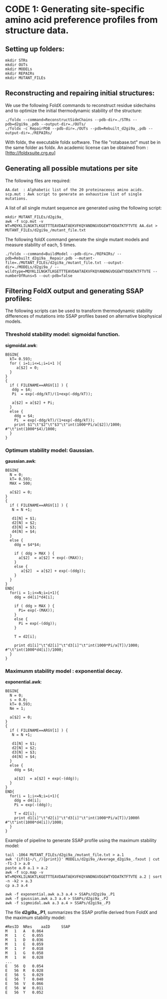 

# CODE 1: Generating site-specific amino acid preference profiles from structure data.


## Setting up folders:

```
mkdir STRs
mkdir OUTs
mkdir MODELs
mkdir REPAIRs
mkdir MUTANT_FILEs
```

## Reconstructing and repairing initial structures:

 We use the following FoldX commands to reconstruct residue sidechains and to optimize the initial thermodynamic stability of the structure:

```
./foldx --command=ReconstructSideChains --pdb-dir=./STRs --pdb=d2gi9a_.pdb --output-dir=./OUTs/ 
./foldx -c RepairPDB --pdb-dir=./OUTs --pdb=Rebuilt_d2gi9a_.pdb --output-dir=./REPAIRs/
```

With foldx, the executable foldx software. The file "rotabase.txt" must be in the same folder as foldx. 
An academic license can be obtained from : [http://foldxsuite.crg.eu]

## Generating all possible mutations per site

The following files are required:
```
AA.dat  : Alphabetic list of the 20 proteinaceous amino acids.
scp.mut : Awk script to generate an exhaustive list of single mutations.
```

A list of all single mutant sequence are generated using the following script:

```
mkdir MUTANT_FILEs/d2gi9a_
awk -f scp.mut -v WT=MQYKLILNGKTLKGETTTEAVDAATAEKVFKQYANDNGVDGEWTYDDATKTFTVTE AA.dat > MUTANT_FILEs/d2gi9a_/mutant_file.txt
```

The following foldX command generate the single mutant models and measure stability of each, 5 times.

```
./foldx --command=BuildModel --pdb-dir=./REPAIRs/ --pdb=Rebuilt_d2gi9a__Repair.pdb --mutant-file=./MUTANT_FILEs/d2gi9a_/mutant_file.txt --output-dir=./MODELs/d2gi9a_/ --wildtype=MQYKLILNGKTLKGETTTEAVDAATAEKVFKQYANDNGVDGEWTYDDATKTFTVTE --numberOfRuns=5 --out-pdb=false
```

## Filtering FoldX output and generating SSAP profiles:

 The following scripts can be used to transform thermodynamic stability differences of mutations into SSAP profiles based on alternative biophysical models.


### Threshold stability model: sigmoidal function.

**sigmoidal.awk**:

```
BEGIN{
  kT= 0.593;
  for ( i=1;i<=L;i=i+1 ){
     a[$2] = 0;
  }
}
{
  if ( FILENAME==ARGV[1] ) {
   ddg = $4;
   Pi  = exp(-ddg/kT)/(1+exp(-ddg/kT));

   a[$2] = a[$2] + Pi; 
  }
  else {
    ddg = $4;
    Pi  = exp(-ddg/kT)/(1+exp(-ddg/kT));
    print $1"\t"$2"\t"$3"\t"int(1000*Pi/a[$2])/1000; #"\t"int(1000*$4)/1000; 
  }
}

```

### Optimum stability model: Gaussian.

**gaussian.awk**:

```
BEGIN{
  N = 0;
  kT= 0.593;
  MAX = 500;

  a[$2] = 0;
}
{
  if ( FILENAME==ARGV[1] ) {
   N = N +1;

   d1[N] = $1;
   d2[N] = $2;
   d3[N] = $3;
   d4[N] = $4;
  }
  else {
    ddg = $4*$4;

    if ( ddg > MAX ) {
      a[$2]  = a[$2] + exp(-(MAX));
    }
    else {
       a[$2]  = a[$2] + exp(-(ddg));
    }
  }
}
END{
  for(i = 1;i<=N;i=i+1){
    ddg = d4[i]*d4[i];

    if ( ddg > MAX ) {
      Pi= exp(-(MAX));
    }
    else {
      Pi = exp(-(ddg));
    }

    T = d2[i];

    print d1[i]"\t"d2[i]"\t"d3[i]"\t"int(1000*Pi/a[T])/1000; #"\t"int(1000*d4[i])/1000;
  }
}
```



### Maximunm stability model : exponential decay.

**exponential.awk**: 

```
BEGIN{
  N = 0;
  s = 0.0;
  kT= 0.593;
  Ne = 1; 

  a[$2] = 0;
}
{
  if ( FILENAME==ARGV[1] ) {
   N = N +1;

   d1[N] = $1;
   d2[N] = $2;
   d3[N] = $3;
   d4[N] = $4;
  }
  else {
    ddg = $4;

    a[$2]  = a[$2] + exp(-(ddg)); 
  }
}
END{
  for(i = 1;i<=N;i=i+1){
    ddg = d4[i];
    Pi = exp(-(ddg)); 

    T = d2[i]; 
    print d1[i]"\t"d2[i]"\t"d3[i]"\t"int(1000*Pi/a[T])/1000ñ #"\t"int(1000*d4[i])/1000; 
  }
}

```


 Example of pipeline to generate SSAP profile using the maximum stability model:

```
tail -1064 MUTANT_FILEs/d2gi9a_/mutant_file.txt > a.1
awk '{if($1~/\_/){print}}' MODELs/d2gi9a_/Average_d2gi9a_.fxout | cut -f1-3 > a.0
paste a.0 a.1 > a.2
awk -f scp.map -v WT=MQYKLILNGKTLKGETTTEAVDAATAEKVFKQYANDNGVDGEWTYDDATKTFTVTE a.2 | sort -n -k2 > a.3
cp a.3 a.4

awk -f exponential.awk a.3 a.4 > SSAPs/d2gi9a_.P1
awk -f gaussian.awk a.3 a.4 > SSAPs/d2gi9a_.P2
awk -f sigmoidal.awk a.3 a.4 > SSAPs/d2gi9a_.P3 
```

 The file **d2gi9a_.P1**, summarizes the SSAP profile derived from FoldX and the maximum stability model:

```
#ResID  NRes    aaID     SSAP
M	1	A	0.064	
M	1	C	0.055	
M	1	D	0.036	
M	1	E	0.059
M	1	F	0.018
M	1	G	0.058
M	1	H	0.028
...
E	56	Q	0.054	
E	56	R	0.028
E	56	S	0.029
E	56	T	0.040
E	56	V	0.066
E	56	W	0.011
E	56	Y	0.052

```



